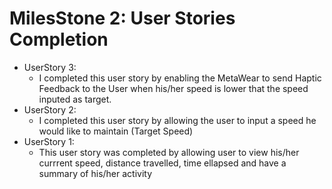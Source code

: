 # MilesStone 2: User Stories Completion
* UserStory 3:
  * I completed this user story by enabling the MetaWear to send Haptic Feedback to the User when his/her speed is lower that the speed inputed as target.
* UserStory 2:
  * I completed this user story by allowing the user to input a speed he would like to maintain (Target Speed)
* UserStory 1:
  * This user story was completed by allowing user to view his/her currrent speed, distance travelled, time ellapsed and have a summary of his/her activity 
